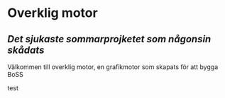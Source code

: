 # Overklig motor

## _Det sjukaste sommarprojketet som någonsin skådats_

Välkommen till overklig motor, en grafikmotor som skapats för att bygga BoSS

test

